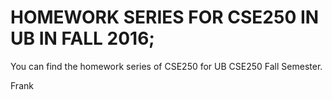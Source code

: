 # HOMEWORK SERIES FOR CSE250 IN UB IN FALL 2016;

You can find the homework series of CSE250 for UB CSE250 Fall Semester.

Frank
